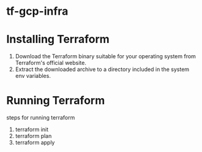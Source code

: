 # tf-gcp-infra

# Installing Terraform
1. Download the Terraform binary suitable for your operating system from Terraform's official website.
2. Extract the downloaded archive to a directory included in the system env variables.


# Running Terraform
steps for running terraform
1. terraform init
2. terraform plan
3. terraform apply
